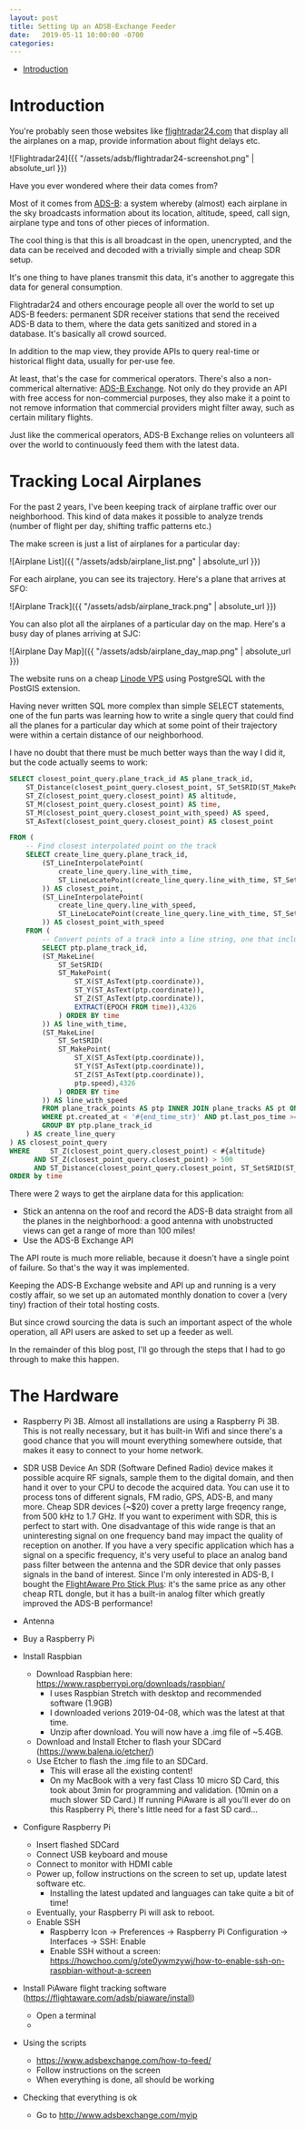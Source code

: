 ```yaml
---
layout: post
title: Setting Up an ADSB-Exchange Feeder
date:   2019-05-11 10:00:00 -0700
categories:
---
```


* [Introduction](#Introduction)

# Introduction

You're probably seen those websites like [flightradar24.com](https://www.flightradar24.com/37.35,-122.03/10)
that display all the airplanes on a map, provide information about flight
delays etc.

![Flightradar24]({{ "/assets/adsb/flightradar24-screenshot.png" | absolute_url }})

Have you ever wondered where their data comes from?

Most of it comes from [ADS-B](https://en.wikipedia.org/wiki/Automatic_dependent_surveillance_%E2%80%93_broadcast): a system
whereby (almost) each airplane in the sky broadcasts information about its location, altitude, speed, call sign, airplane type and
tons of other pieces of information.

The cool thing is that this is all broadcast in the open, unencrypted, and the data can be received and decoded with a
trivially simple and cheap SDR setup.

It's one thing to have planes transmit this data, it's another to aggregate this data for general consumption. 

Flightradar24 and others encourage people all over the world to set up ADS-B feeders: permanent SDR receiver stations that send the
received ADS-B data to them, where the data gets sanitized and stored in a database. It's basically all crowd sourced.

In addition to the map view, they provide APIs to query real-time or historical flight data, usually for per-use fee.

At least, that's the case for commerical operators. There's also a non-commerical alternative: [ADS-B Exchange](https://adsbexchange.com).
Not only do they provide an API with free access for non-commercial purposes, they also make it a point to not remove
information that commercial providers might filter away, such as certain military flights.

Just like the commerical operators, ADS-B Exchange relies on volunteers all over the world to continuously feed them with
the latest data.

# Tracking Local Airplanes

For the past 2 years, I've been keeping track of airplane traffic over our neighborhood. This kind of data
makes it possible to analyze trends (number of flight per day, shifting traffic patterns etc.)

The make screen is just a list of airplanes for a particular day:

![Airplane List]({{ "/assets/adsb/airplane_list.png" | absolute_url }})

For each airplane, you can see its trajectory. Here's a plane that arrives at SFO:

![Airplane Track]({{ "/assets/adsb/airplane_track.png" | absolute_url }})

You can also plot all the airplanes of a particular day on the map. Here's a busy day of planes arriving at SJC:

![Airplane Day Map]({{ "/assets/adsb/airplane_day_map.png" | absolute_url }})

The website runs on a cheap [Linode VPS](https://linode.com) using PostgreSQL with the PostGIS extension. 

Having never written SQL more complex than simple SELECT statements, one of the fun parts was learning how to write 
a single query that could find all the planes for a particular day which at some point of their trajectory were within 
a certain distance of our neighborhood.

I have no doubt that there must be much better ways than the way I did it, but the code actually seems to work:

```SQL
SELECT closest_point_query.plane_track_id AS plane_track_id,
    ST_Distance(closest_point_query.closest_point, ST_SetSRID(ST_MakePoint(#{lon}, #{lat}),4326), TRUE)/1000 AS distance,
    ST_Z(closest_point_query.closest_point) AS altitude,
    ST_M(closest_point_query.closest_point) AS time,
    ST_M(closest_point_query.closest_point_with_speed) AS speed,
    ST_AsText(closest_point_query.closest_point) AS closest_point

FROM (
    -- Find closest interpolated point on the track
    SELECT create_line_query.plane_track_id,
        (ST_LineInterpolatePoint(
            create_line_query.line_with_time,
            ST_LineLocatePoint(create_line_query.line_with_time, ST_SetSRID(ST_MakePoint(#{lon}, #{lat}),4326))
        )) AS closest_point,
        (ST_LineInterpolatePoint(
            create_line_query.line_with_speed,
            ST_LineLocatePoint(create_line_query.line_with_time, ST_SetSRID(ST_MakePoint(#{lon}, #{lat}),4326))
        )) AS closest_point_with_speed
    FROM (
        -- Convert points of a track into a line string, one that include time as M nd another one that include speed as M
        SELECT ptp.plane_track_id,
        (ST_MakeLine(
            ST_SetSRID(
            ST_MakePoint(
                ST_X(ST_AsText(ptp.coordinate)),
                ST_Y(ST_AsText(ptp.coordinate)),
                ST_Z(ST_AsText(ptp.coordinate)),
                EXTRACT(EPOCH FROM time)),4326
            ) ORDER BY time
        )) AS line_with_time,
        (ST_MakeLine(
            ST_SetSRID(
            ST_MakePoint(
                ST_X(ST_AsText(ptp.coordinate)),
                ST_Y(ST_AsText(ptp.coordinate)),
                ST_Z(ST_AsText(ptp.coordinate)),
                ptp.speed),4326
            ) ORDER BY time
        )) AS line_with_speed
        FROM plane_track_points AS ptp INNER JOIN plane_tracks AS pt ON (ptp.plane_track_id = pt.id)
        WHERE pt.created_at < '#{end_time_str}' AND pt.last_pos_time >= '#{start_time_str}'
        GROUP BY ptp.plane_track_id
    ) AS create_line_query
) AS closest_point_query
WHERE     ST_Z(closest_point_query.closest_point) < #{altitude} 
      AND ST_Z(closest_point_query.closest_point) > 500
      AND ST_Distance(closest_point_query.closest_point, ST_SetSRID(ST_MakePoint(#{lon}, #{lat}),4326), TRUE)/1000 < #{distance}
ORDER by time
```

There were 2 ways to get the airplane data for this application:

* Stick an antenna on the roof and record the ADS-B data straight from all the planes in the neighborhood: a good
  antenna with unobstructed views can get a range of more than 100 miles!
* Use the ADS-B Exchange API

The API route is much more reliable, because it doesn't have a single point of failure. So that's the way it was implemented.

Keeping the ADS-B Exchange website and API up and running is a very costly affair, so we set up an automated monthly donation to
cover a (very tiny) fraction of their total hosting costs.

But since crowd sourcing the data is such an important aspect of the whole operation, all API users are asked to set up a feeder
as well.

In the remainder of this blog post, I'll go through the steps that I had to go through to make this happen.

# The Hardware

* Raspberry Pi 3B.
  Almost all installations are using a Raspberry Pi 3B. This is not really necessary, but it has built-in Wifi
  and since there's a good chance that you will mount everything somewhere outside, that makes it easy to connect
  to your home network.
* SDR USB Device
  An SDR (Software Defined Radio) device makes it possible acquire RF signals, sample them to the digital domain, and then
  hand it over to your CPU to decode the acquired data. You can use it to process tons of different signals, FM radio, GPS,
  ADS-B, and many more. Cheap SDR devices (~$20) cover a pretty large freqency range, from 500 kHz to 1.7 GHz. If you want to
  experiment with SDR, this is perfect to start with.
  One disadvantage of this wide range is that an uninteresting signal on one frequency band may impact the quality of reception
  on another.
  If you have a very specific application which has a signal on a specific frequency, it's very useful to place an analog
  band pass filter between the antenna and the SDR device that only passes signals in the band of interest.
  Since I'm only interested in ADS-B, I bought the [FlightAware Pro Stick Plus](https://www.amazon.com/gp/product/B01M7REJJW):
  it's the same price as any other cheap RTL dongle, but it has a built-in analog filter which greatly improved the ADS-B
  performance!
* Antenna
  




* Buy a Raspberry Pi
* Install Raspbian
    * Download Raspbian here: https://www.raspberrypi.org/downloads/raspbian/
        * I uses Raspbian Stretch with desktop and recommended software (1.9GB)
        * I downloaded verions 2019-04-08, which was the latest at that time.
        * Unzip after download. You will now have a .img file of ~5.4GB.
    * Download and Install Etcher to flash your SDCard (https://www.balena.io/etcher/)
    * Use Etcher to flash the .img file to an SDCard. 
        * This will erase all the existing content!
        * On my MacBook with a very fast Class 10 micro SD Card, this took about 3min for programming and validation. (10min on a much slower
          SD Card.) If running PiAware is all you'll ever do on this Raspberry Pi, there's little need for a fast SD card...
* Configure Raspberry Pi
    * Insert flashed SDCard
    * Connect USB keyboard and mouse
    * Connect to monitor with HDMI cable
    * Power up, follow instructions on the screen to set up, update latest software etc.
        * Installing the latest updated and languages can take quite a bit of time!
    * Eventually, your Raspberry Pi will ask to reboot.
    * Enable SSH
        * Raspberry Icon -> Preferences -> Raspberry Pi Configuration -> Interfaces -> SSH: Enable
        * Enable SSH without a screen: https://howchoo.com/g/ote0ywmzywj/how-to-enable-ssh-on-raspbian-without-a-screen
* Install PiAware flight tracking software (https://flightaware.com/adsb/piaware/install)
    * Open a terminal
    * <Follow steps on page until and including reboot>
* Using the scripts
    * https://www.adsbexchange.com/how-to-feed/
    * Follow instructions on the screen 
    * When everything is done, all should be working
* Checking that everything is ok
    * Go to http://www.adsbexchange.com/myip

